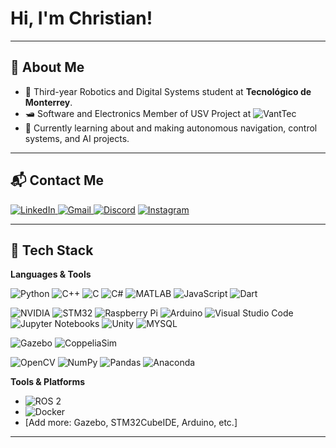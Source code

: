 # Hi, I'm Christian!

---

## 👤 About Me

* 📖 Third-year Robotics and Digital Systems student at **Tecnológico de Monterrey**.
* 🛥️ Software and Electronics Member of USV Project at ![VantTec](https://vanttec.com/)
* 🤖 Currently learning about and making autonomous navigation, control systems, and AI projects.

---

## 📬 Contact Me

[![LinkedIn](https://img.shields.io/badge/LinkedIn-0077B5?style=for-the-badge&logo=linkedin&logoColor=white)
](https://www.linkedin.com/in/christianrvillarrealt)
[![Gmail](https://img.shields.io/badge/gmail-%23EA4335?style=for-the-badge&logo=Gmail&logoColor=white)
](mailto:christianvillarrealt@gmail.com)
[![Discord](https://img.shields.io/badge/Discord-5865F2?style=for-the-badge&logo=discord&logoColor=white)](https://discordapp.com/users/ruloco967)
[![Instagram](https://img.shields.io/badge/Instagram-E4405F?style=for-the-badge&logo=instagram&logoColor=white)](https://www.instagram.com/christian.villarrealt)

---

## 🚀 Tech Stack

**Languages & Tools**

![Python](https://img.shields.io/badge/Python-3670A0?style=for-the-badge&logo=python&logoColor=ffdd54)
![C++](https://img.shields.io/badge/C++-00599C?style=for-the-badge&logo=cplusplus&logoColor=white)
![C](https://img.shields.io/badge/C-A8B9CC?style=for-the-badge&logo=c&logoColor=white)
![C#](https://img.shields.io/badge/C%23-239120?style=for-the-badge&logo=c-sharp&logoColor=white)
![MATLAB](https://img.shields.io/badge/MATLAB-ff5733?style=for-the-badge&logo=Mathworks&logoColor=white)
![JavaScript](https://img.shields.io/badge/JavaScript-F7DF1E?style=for-the-badge&logo=javascript&logoColor=black)
![Dart](https://img.shields.io/badge/Dart-0175C2?style=for-the-badge&logo=dart&logoColor=white)

![NVIDIA](https://img.shields.io/badge/nvidia-%2376B900?style=for-the-badge&logo=nvidia&logoColor=black) 
![STM32](https://img.shields.io/badge/STM32-%2303234B?style=for-the-badge&logo=stmicroelectronics&logoColor=white) 
![Raspberry Pi](https://img.shields.io/badge/raspberrypi-%23A22846?style=for-the-badge&logo=Raspberry%20Pi&logoColor=white) 
![Arduino](https://img.shields.io/badge/arduino-%2300878F?style=for-the-badge&logo=Arduino&logoColor=white)
![Visual Studio Code](https://img.shields.io/badge/VISUAL_STUDIO_CODE-005FF9?style=for-the-badge&logo=visualstudiocode&logoColor=white)
![Jupyter Notebooks](https://img.shields.io/badge/JUPYTER_NOTEBOOK-EA4335?style=for-the-badge&logo=visualstudiocode&logoColor=white)
![Unity](https://img.shields.io/badge/unity-%23000000?style=for-the-badge&logo=Unity&logoColor=white)
![MYSQL](https://img.shields.io/badge/MYSQL-4479A1?style=for-the-badge&logo=mysql&logoColor=white)

![Gazebo](https://img.shields.io/badge/Gazebo-%23000000?style=for-the-badge&logo=gazebo&logoColor=white)
![CoppeliaSim](https://img.shields.io/badge/CoppeliaSim-%23000000?style=for-the-badge&logo=coppeliasim&logoColor=white)

![OpenCV]()
![NumPy]()
![Pandas]()
![Anaconda]()

**Tools & Platforms**

- ![ROS 2](https://img.shields.io/badge/ROS2-22314E?style=for-the-badge&logo=ros&logoColor=white)
- ![Docker](https://img.shields.io/badge/Docker-2496ED?style=for-the-badge&logo=docker&logoColor=white)
- [Add more: Gazebo, STM32CubeIDE, Arduino, etc.]

---

